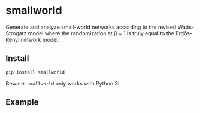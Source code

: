 # smallworld

Generate and analyze small-world networks according to the revised Watts-Strogatz model where the randomization
at β = 1 is truly equal to the Erdős-Rényi network model.

## Install

    pip install smallworld

Beware: `smallworld` only works with Python 3!

## Example

